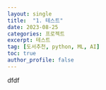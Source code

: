 ```yaml
---
layout: single
title:  "1. 테스트"
date: 2023-08-25
categories: 프로젝트
excerpt: 테스트
tag: [도서추천, python, ML, AI]
toc: true
author_profile: false
---
```


dfdf